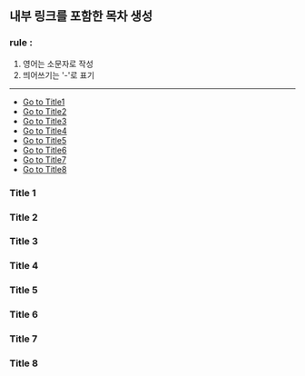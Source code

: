 ## 내부 링크를 포함한 목차 생성
### rule :
1. 영어는 소문자로 작성
2. 띄어쓰기는 '-'로 표기
---

- [Go to Title1](#title-1)
- [Go to Title2](#title-2)
- [Go to Title3](#title-3)
- [Go to Title4](#title-4)
- [Go to Title5](#title-5)
- [Go to Title6](#title-6)
- [Go to Title7](#title-7)
- [Go to Title8](#title-8)




### Title 1
### Title 2
### Title 3
### Title 4
### Title 5
### Title 6
### Title 7
### Title 8
 
